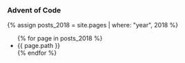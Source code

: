 ### Advent of Code

{% assign posts_2018 = site.pages | where: "year", 2018 %}
<ul>
{% for page in posts_2018 %}
  <li>{{ page.path }}</li>
{% endfor %}
</ul>

<!-- - [2018]({{ "/2018/day/1" | relative_url }}) -->


